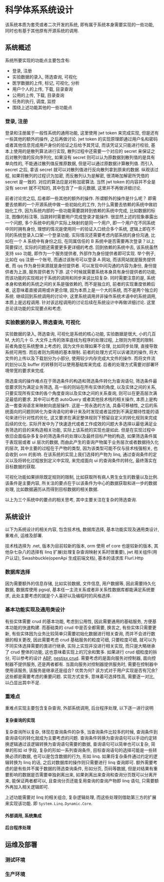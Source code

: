 # 科学体系系统设计

该系统本质为套壳或者二次开发的系统, 即有属于系统本身需要实现的一些功能, 同时也有基于其他原有开源系统的调用.

## 系统概述

系统所要实现的功能点主要包含有:
- 登录, 注册
- 实验数据的录入, 筛选查询, 可视化
- 医学数据的上传, 标记, 可视化, 分析
- 用户个人的上传, 下载, 目录查询
- 公用的上传, 下载, 目录查询
- 任务的执行, 调度, 监控 
- 围绕上述功能其他的一些功能点

### 登录, 注册

登录和注册属于一般性系统的通用功能, 这里使用 jwt token 来完成实现, 但是还有一些其他的额外的操作, 之后再做讨论. jwt token 的实现原理即通过用户名和密码或者其他信息完成用户身份的验证之后给予其凭证, 而该凭证又只能进行校验, 基本上使用的是散列算法进行实现, 散列过程中还需要一个对应的 secret 来保证之后对散列值的反向序列化, 如果没有 secret 则可以认为原数据到散列值的是具有单向性的, 不能通过散列值反推原数据, 但是可以通过原数据计算散列值. 而引入 secret 之后, 拿该 secret 就可以对散列值进行反向散列拿到原来的数据. 纵观该过程, 如果将散列的过程识为加密, 而反散列认为是解密, 很清晰加解密所凭借的 secret 是一致的. 对应的算法应是对称加密算法. 当然 jwt token 的内容并不全是没有 secret 就不可知的, 其中包含了一些元数据, 这里并不再做详细讨论. 

前者讨论完之后, 后者即一些其他的额外的操作. 所谓额外的操作是什么呢？ 即需要去依赖的一个开源系统中做一些初始化的工作, 为什么需要去依赖的系统中做初始化工作, 因为系统内部的一些功能需要跳转到依赖的系统中完成, 比如数据的标注, 图像的标注等, 当跳转时需要用户完成登录才能操作. 很显然上述的现象暴露出一个问题, 多个系统中的用户实际上映射的是同一个用户, 即一个用户在不同系统中同时拥有身份, 理想的情况是使用同一的验证入口统合多个系统, 逻辑上即在不同的系统登录入口架一个登录功能. 实际情况还需要考虑内部系统的身份沟通, 比如在一个 A 系统中有身份之后, 在同属信任的 B 系统中是否需要再次登录？以上简要探讨, 实际的问题还需要更多更详细的考虑. 回到依赖的系统中去, 该系统虽然支持 sso 功能, 即作为一个服务提供者, 外部作为身份提供者即可实现. 举个例子, 比如在 qq 注册一个账号, 而通过该账号可以登录 A 网站, 而该网站就是服务提供者, 而 qq 作为身份来源就是身份提供者. 可以发现中间沟通的内容为身份, 身份提供者为上游, 服务提供者为下游. 这个时候就需要系统本身具有身份提供者的功能, 而该功能的实现相对于系统的调用和同步来说比较复杂. 同时需要注意的是, 系统本身和依赖的系统之间的关系是强依赖的, 而不是独立的, 前者的实现重度依赖后者, 这意味着直接调用或许更合理, 因为本质上是一个大的系统, 而不是两个独立的系统. 继续回到系统调用的讨论中, 这里系统调用并非操作系统术语中的系统调用, 本质上是远程调用. 针对该远程调用的讨论后续在系统设计中再做详细讨论. 这里总论该功能的实现要点和考虑.

### 实验数据的录入, 筛选查询, 可视化

实验数据的录入, 筛选查询, 可视化是系统的核心功能, 实验数据是很大, 小的几百 M, 大的几十 G. 大文件上传的效率底线为程序的处理过程, 上限则为带宽的限制. 前者角度在系统整体上考虑的, 因为文件处理如果不合理, 比如同步处理, 直接导致系统可用性. 而后者则为网络的基本限制. 前者的处理方式可以诉诸流的操作, 将大文件的上传以及下载划分为小部分, 使用较少内存完成大文件的操作. 而将文件流的划分以及 buffer 的转移则可以使用基础库来完成. 后者的处理方式需要对部署环境带宽的要求来完成. 

筛选查询的操作难点在于筛选条件的构造和筛选条件转化为查询语句, 筛选条件最低要求则为满足业务筛选, 高一些的则站在所有实体的角度, 以及实体之间的关系, 只要实现所有实体的各个角度查询以及实体之间的关系查询, 则可以在更高层次满足最低的要求. 其中可以考虑 autoQuery 或者其他技术栈的相关操作, 本质上是构造一套查询语言来映射向底层操作. 这是一劳永逸的方法, 具备可移植性, 之后的系统面向的问题则转化为查询语句的审计来及时发现或者监控到不满足期待性能的语句来进行针对性的优化, 这又要求在满足整体规则下预留自定义的转化规则来完成后续的优化. 实际开发中为了快速迭代或者工作成效的问题大多选择以最低满足业务筛选的目的来构造相关功能, 实际上该系统的实现也是如此. 但是在实现过程中依旧会面临杂多复杂的筛选条件的处理以及最终目标产物的构造, 如果筛选条件属于表现层或者 ui 层次的数据, 而由此产生的查询产物属于业务层次或者数据持久化的层次, 其中主要的过程在于产物的类型, 因为该类型可能不仅与技术栈强相关, 也会收到 orm 的影响. 在该系统的实现上我们选择的产物为 linq, 通过查询条件的定义以及将转化过程放到定义中实现, 来完成面向 ui 的查询条件的转化, 最终落实在目标数据的获取.

可视化功能如果排除既定规则的限制, 比如获取所有病人男生女生的数量以及比例. 该条件是主要内容, 所关注的要点在于以该条件为中心的数据获取和进一步的数据处理, 比如数据遍历从而得到目标数据的相关数据. 

以上为三个系统中的要点的相关思考, 其中主要关注在复杂的筛选查询.

## 系统设计

以下为系统设计的相关内容, 包含技术栈, 数据库选择, 基本功能实现及通用类设计, 重难点, 运维及部署.

技术栈选择为 .net, 版本为目前较新的版本, orm 使用 ef core 也是较新的版本, 其他杂七杂八的选择有 linq 扩展(处理复杂查询映射关系时很重要), jwt 相关组件(用户认证), Swashbuckle(openApi 生成前端文档), 基本的请求库 Flurl.Http

### 数据库选择

因为需要额外的信息存储, 比如实验数据, 文件信息, 用户数据等, 因此需要持久化数据, 数据库使用 pgsql, 基本任一主流关系或者非关系性数据库都能满足系统要求, 此处主要考虑的就是个人喜好以及编程时的风格选择.

### 基本功能实现及通用类设计

有些实体需要 crud 的基本功能, 考虑到公用性, 因此需要通用的基础服务, 方便基本功能的快速构建. 而基础类的 crud 中是否全都需要, 换言之, 有些实体只需要更新, 有些实体因为业务比较简单只需要初始化数据进行相关查询, 而并不会进行数据的相关更改, 因此需要考虑 crud 基础服务的粒度可细, 只要粒度可细, 就可以为不同实体选择需要的类进行继承, 实际上实现并没进行相关实现, 而只是大略继承了 crud 整体的功能, 这也意味着实现上的冗余和繁多. 如果进行 crud 细粒度的拆分, 可以参考的设计 [ABP](https://www.cnblogs.com/txw999/p/6972173.html), [nestjsx crud](https://github.com/nestjsx/crud/wiki/Controllers#options). 需要考虑的是面向服务对控制器, 面向控制器不提供服务, 还是两者都有. 当面向服务对控制器提供服务时, 需要在控制器中使用该服务, 该服务是继承还是组合? 优势为何? 该方式对于用户实现是否有冗余? 这些都是需要考虑的重要问题. 实现方式变多, 意味着可选择性高, 需要逐一对比, 以凸显出其中不足.

### 重难点

重难点实现主要包含复杂查询, 外部系统调用, 后台程序处理, 以下逐一进行说明

#### 复杂查询的实现

复杂查询所以复杂, 体现在查询条件的杂多, 当查询条件比较多的时候, 查询条件到查询语句的转化就成为主要考虑的问题. 查询条件转换为查询语句可以手动约定转换逻辑通过该逻辑转换为查询语句需要的数据, 查询语句可以简单也可以复杂, 简单的形如 id 字段, 复杂的形如一系列查询条件, 目标查询语句的选择可能是一些转换必须的数据, 也可以是包含数据的行为, 形如 linq. 如果将复杂条件通过约定的逻辑转换为 linq 的话, 之后对数据库的操作则只需要进行 linq 查询即可. 额外需要考虑的是有些并不属于数据的筛选查询条件, 形如分页, 页码等数据, 但是对结果有重要影响的数据是否需要单独剥离出来, 如果剥离出来查询和查询分页既可以分离开来, 能保证两者都可以, 且查询分页还能复用查询的查询产物即 linq 语句, 只需要额外再加入相关逻辑即可.

上述功能需要对 linq 的相关组合, 复杂逻辑处理, 而这些处理则借助第三方的扩展来实现该功能. 即 `System.Linq.Dynamic.Core`.

#### 外部调用, 系统集成

#### 后台程序处理

## 运维及部署

### 测试环境

### 生产环境


